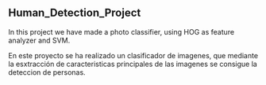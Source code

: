 ## Human_Detection_Project

In this project we have made a photo classifier, using HOG as feature analyzer and SVM.

En este proyecto se ha realizado un clasificador de imagenes, que mediante la esxtracción de caracteristicas principales de las imagenes se consigue la deteccion de personas.

